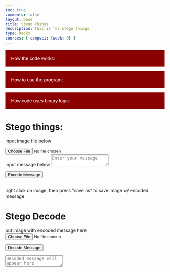 ```yaml
---
toc: true
comments: false
layout: base
title: Stego Things
description: This is for stego things
type: hacks
courses: { compsci: {week: 0} }
---
```




<body>
<!-- Collapsible button -->
<button type="button" class="collapsible">How the code works:</button>

<!-- Collapsible content with a textarea -->
<div class="content collapsible-content">
    <textarea placeholder="text">Encoder: encodes secret text into binary, then stores each bit of hte binary into the least significant bit of each RGB value. It then generates a new image using the new binary, then draws it onto the canvas</textarea>
    <textarea placeholder="text">Decoder: Takes the least significant bit of each RGB value, then combines them all into one binary string, then converts that binary string into text, and displays it.</textarea>
</div>

<button type="button" class="collapsible">How to use the program:</button>

<!-- Collapsible content with a textarea -->
<div class="content collapsible-content">
    <textarea placeholder="text">Encoder: input image into the choose file button, the write the message you want to be encoded into an image into the message box. Next, press hte encode message button to encode the message into the chosen image. Last, right click on the outputted image, and press "save as" in order to save your new image with encoded text.</textarea>
    <textarea placeholder="text">Decoder: Input the message with encoded text into the input field, then click "decode message". Your decoded message will appear in the text box below</textarea>
</div>

<button type="button" class="collapsible">How code uses binary logic:</button>

<!-- Collapsible content with a textarea -->
<div class="content collapsible-content">
    <textarea placeholder="text">Code converts ascii characters, and vice versa, code edits binary values of image. This code modifies the least significant bit of each binary number (the ones bit) in order to make as little change on the original image as possible when encoding text into the image. Every text (ASCII) character is encoded as binary, so we encode the text into the image by converting the text into binary, then replacing the LSB (least significant bit) of each RGB value in each pixel with bits from the converted text string. (image of ASCII table, with the binary that corresponds to each text character displayed)</textarea>
    <img src="https://media.discordapp.net/attachments/1174540464951676969/1182040385007136948/Standard-ASCII-Table_large.png?ex=65833fe5&is=6570cae5&hm=63d23594f74fef228a86a1e290bb46632e38d755f5b3358c022f8c9c8ea03004&=&format=webp&quality=lossless">
</div>

<!-- JavaScript for collapsible functionality -->
<script>
    var coll = document.getElementsByClassName("collapsible");
    var i;

    for (i = 0; i < coll.length; i++) {
        coll[i].addEventListener("click", function() {
            this.classList.toggle("active");
            var content = this.nextElementSibling;
            if (content.style.display === "block") {
                content.style.display = "none";
            } else {
                content.style.display = "block";
            }
        });
    }
</script>
</body>
<style>
    /* Style the button that is used to open and close the collapsible content */
    .collapsible {
        background-color: #8B0000;
        color: white;
        cursor: pointer;
        padding: 18px;
        width: 100%;
        border: none;
        text-align: left;
        outline: none;
        font-size: 15px;
    }
    /* Add a background color to the button if it is clicked on (add the .active class with JS), and when you move the mouse over it (hover) */
    .active, .collapsible:hover {
        background-color: #006400;
        transition-delay: 0.01s;
    }
    /* Style the collapsible content. Note: hidden by default */
    .content {
        padding: 0 18px;
        display: none;
        overflow: hidden;
        background-color: #f1f1f1;
    }
    /* Style the textarea inside the collapsible content */
    .collapsible-content textarea {
        width: 100%;
        height: 100px;
        box-sizing: border-box;
        margin-top: 10px;
    }
</style>




# Stego things:
input image file below
<br>
<!-- Input for selecting an image file -->
<input type="file" id="imageInput" accept="image/*">
<!-- Textarea for entering the message to be encoded -->
<br>
input message below
<textarea id="messageInput" placeholder="Enter your message"></textarea>
<!-- Button to trigger the encoding process -->

<button onclick="encodeMessage()">Encode Message</button>
<!-- Canvas element for drawing and displaying the encoded image -->
<canvas id="canvas"></canvas>
<br>
right click on image, then press "save as" to save image w/ encoded message

<script>
    // Function to encode a message into an image
    function encodeMessage() {
        // Get HTML elements
        const imageInput = document.getElementById('imageInput');
        const messageInput = document.getElementById('messageInput');
        const canvas = document.getElementById('canvas');
        const ctx = canvas.getContext('2d');

        // Create a new Image object and load the selected image
        const image = new Image();
        image.src = URL.createObjectURL(imageInput.files[0]);

        // Callback executed when the image is loaded
        image.onload = function () {
            // Set canvas dimensions to match the image
            canvas.width = image.width;
            canvas.height = image.height;

            // Draw the image onto the canvas
            ctx.drawImage(image, 0, 0);

            // Get the message from the input and convert it to binary
            const message = messageInput.value;
            const binaryMessage = stringToBinary(message);

            let binaryIndex = 0;

            // Loop through each pixel of the image
            for (let y = 0; y < image.height; y++) {
                for (let x = 0; x < image.width; x++) {
                    // Get the RGBA data of the current pixel
                    const pixel = ctx.getImageData(x, y, 1, 1);
                    const rgba = pixel.data;

                    // Loop through RGB components (ignoring alpha)
                    for (let i = 0; i < 3; i++) {
                        if (binaryIndex < binaryMessage.length) {
                            // Set the least significant bit of each RGB component to the message bit
                            rgba[i] = (rgba[i] & 0xFE) | parseInt(binaryMessage[binaryIndex], 2);
                            binaryIndex++;
                        }
                    }

                    // Update the pixel data on the canvas
                    ctx.putImageData(new ImageData(new Uint8ClampedArray(rgba), 1, 1), x, y);
                }
            }
            // Store the length of the binary message for decoding
            window.binaryMessageLength = binaryMessage.length;
        };
    }

    // Function to decode a message from an encoded image
    function decodeMessage() {
        // Get HTML elements
        const encodedImageInput = document.getElementById('encodedImageInput');
        const decodedMessageTextarea = document.getElementById('decodedMessage');
        const canvas = document.getElementById('canvas');
        const ctx = canvas.getContext('2d');

        // Create a new Image object and load the encoded image
        const encodedImage = new Image();
        encodedImage.src = URL.createObjectURL(encodedImageInput.files[0]);

        // Callback executed when the encoded image is loaded
        encodedImage.onload = function () {
            // Set canvas dimensions to match the encoded image
            canvas.width = encodedImage.width;
            canvas.height = encodedImage.height;

            // Draw the encoded image onto the canvas
            ctx.drawImage(encodedImage, 0, 0);

            let binaryMessage = '';
            // Loop through each pixel of the encoded image
            for (let y = 0; y < encodedImage.height; y++) {
                for (let x = 0; x < encodedImage.width; x++) {
                    // Get the RGBA data of the current pixel
                    const pixel = ctx.getImageData(x, y, 1, 1).data;
                    if (binaryMessage.length < binaryMessageLength) {
                        // Loop through RGB components (ignoring alpha)
                        for (let i = 0; i < 3; i++) {
                            // Extract the least significant bit from each RGB component
                            binaryMessage += (pixel[i] & 1).toString();
                        }
                    }
                }
            }

            // Convert the binary message to a human-readable string
            const message = binaryToString(binaryMessage);
            // Display the decoded message in the textarea
            decodedMessageTextarea.value = message;
        };
    }

    // Function to convert a string to binary
    function stringToBinary(str) {
        const binary = [];
        for (let i = 0; i < str.length; i++) {
            // Convert each character to its binary representation
            const charCode = str.charCodeAt(i).toString(2);
            // Ensure each binary representation is 8 bits long
            binary.push('0'.repeat(8 - charCode.length) + charCode);
        }
        return binary.join('');
    }

    // Function to convert binary to a string
    function binaryToString(binary) {
        let str = '';
        for (let i = 0; i < binary.length; i += 8) {
            // Convert each 8 bits to a character and concatenate
            const byte = binary.substr(i, 8);
            str += String.fromCharCode(parseInt(byte, 2));
        }
        return str;
    }
</script>


# Stego Decode
<!-- Input for selecting an encoded image file -->
put image with encoded message here
<br>
<input type="file" id="encodedImageInput" accept="image/*">
<!-- Button to trigger the decoding process -->
<button onclick="decodeMessage()">Decode Message</button>
<!-- Textarea for displaying the decoded message -->
<textarea id="decodedMessage" placeholder="Decoded message will appear here"></textarea>